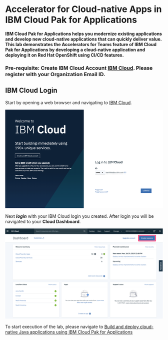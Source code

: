 # Accelerator for Cloud-native Apps in IBM Cloud Pak for Applications

**IBM Cloud Pak for Applications helps you modernize existing applications and develop new cloud-native applications that can quickly deliver value. This lab demonstrates the Accelerators for Teams feature of IBM Cloud Pak for Applications by developing a cloud-native application and deploying it on Red Hat OpenShift using CI/CD features.**

### Pre-requisite: Create IBM Cloud Account [IBM Cloud](https://ibm.biz/BdqAuc). Please register with your Organization Email ID.

## IBM Cloud Login

Start by opening a web browser and navigating to [IBM Cloud](https://cloud.ibm.com/).

![Cloud Login](images/Cloud-Login.png)

Next **_login_** with your IBM Cloud login you created. After login you will be navigated to your **Cloud Dashboard**.

![IBM Cloud Dashboard](images/IBM_Cloud_Dashboard.png)

To start execution of the lab, please navigate to [Build and deploy cloud-native Java applications using IBM Cloud Pak for Applications](https://developer.ibm.com/patterns/build-deploy-cloud-native-java-applications-using-ibm-cloud-pak-for-applications/)
